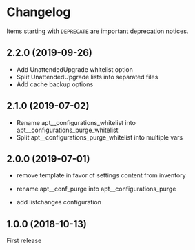 # Changelog

Items starting with `DEPRECATE` are important deprecation notices.

## 2.2.0 (2019-09-26)

+ Add UnattendedUpgrade whitelist option
+ Split UnattendedUpgrade lists into separated files
+ Add cache backup options

## 2.1.0 (2019-07-02)

+ Rename apt__configurations_whitelist into apt__configurations_purge_whitelist
+ Split apt__configurations_purge_whitelist into multiple vars

## 2.0.0 (2019-07-01)

+ remove template in favor of settings content from inventory
* rename apt__conf_purge into apt__configurations_purge
+ add listchanges configuration

## 1.0.0 (2018-10-13)

First release
